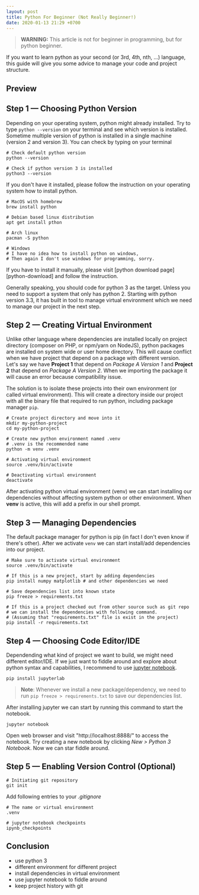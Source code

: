 ```yaml
---
layout: post
title: Python For Beginner (Not Really Beginner!)
date: 2020-01-13 21:29 +0700
---
```


> **WARNING:** This article is not for beginner in programming, but for python beginner.

If you want to learn python as your second (or 3rd, 4th, nth, ...) language, this guide will give you some advice to manage your code and project structure.

## Preview

<link type="text/css" rel="stylesheet" href="/assets/asciinema/asciinema-player.css"/>
<asciinema-player src="/assets/asciinema/cast/python-get-started.cast" speed="2" idle-time-limit="1"></asciinema-player>
<script src="/assets/asciinema/asciinema-player.js"></script>

## Step 1 — Choosing Python Version

Depending on your operating system, python might already installed. Try to type `python --version` on your terminal and see which version is installed. Sometime multiple version of python is installed in a single machine (version 2 and version 3). You can check by typing on your terminal

```shell
# Check default python version
python --version

# Check if python version 3 is installed
python3 --version
```

If you don't have it installed, please follow the instruction on your operating system how to install python.

```shell
# MacOS with homebrew
brew install python

# Debian based linux distribution
apt get install pthon

# Arch linux
pacman -S python

# Windows
# I have no idea how to install python on windows,
# Then again I don't use windows for programming, sorry.
```

If you have to install it manually, please visit [python download page][python-download] and follow the instruction.

Generally speaking, you should code for python 3 as the target. Unless you need to support a system that only has python 2. Starting with python version 3.3, it has built in tool to manage virtual environment which we need to manage our project in the next step.

## Step 2 — Creating Virtual Environment

Unlike other language where dependencies are installed locally on project directory (composer on PHP, or npm/yarn on NodeJS), python packages are installed on system wide or user home directory. This will cause conflict when we have project that depend on a package with different version. Let's say we have **Project 1** that depend on _Package A Version 1_ and **Project 2** that depend on _Package A Version 2_. When we importing the package it will cause an error because compatibility issue.

The solution is to isolate these projects into their own environment (or called virtual environment). This will create a directory inside our project with all the binary file that required to run python, including package manager `pip`.

```shell
# Create project directory and move into it
mkdir my-python-project
cd my-python-project

# Create new python environment named .venv
# .venv is the recommended name
python -m venv .venv

# Activating virtual environment
source .venv/bin/activate

# Deactivating virtual environment
deactivate
```

After activating python virtual environment (venv) we can start installing our dependencies without affecting system python or other environment. When **venv** is active, this will add a prefix in our shell prompt.

## Step 3 — Managing Dependencies

The default package manager for python is pip (in fact I don't even know if there's other). After we activate `venv` we can start install/add dependencies into our project.

```shell
# Make sure to activate virtual environment
source .venv/bin/activate

# If this is a new project, start by adding dependencies
pip install numpy matplotlib # and other dependencies we need

# Save dependencies list into known state
pip freeze > requirements.txt

# If this is a project checked out from other source such as git repo
# we can install the dependencies with following command.
# (Assuming that "requirements.txt" file is exist in the project)
pip install -r requirements.txt
```

## Step 4 — Choosing Code Editor/IDE

Dependending what kind of project we want to build, we might need different editor/IDE. If we just want to fiddle around and explore about python syntax and capabilities, I recommend to use [jupyter notebook][install-jupyter].

```shell
pip install jupyterlab
```

> **Note**: Whenever we install a new package/dependency, we need to run `pip freeze > requirements.txt` to save our dependencies list.

After installing jupyter we can start by running this command to start the notebook.

```shell
jupyter notebook
```

Open web browser and visit "http://localhost:8888/" to access the notebook. Try creating a new notebook by clicking _New > Python 3 Notebook_. Now we can star fiddle around.

## Step 5 — Enabling Version Control (Optional)

```shell
# Initiating git repository
git init
```

Add following entries to your _.gitignore_

```shell
# The name or virtual environment
.venv

# jupyter notebook checkpoints
ipynb_checkpoints
```

## Conclusion

- use python 3
- different environment for different project
- install dependencies in virtual environment
- use jupyter notebook to fiddle around
- keep project history with git

[no-prefix-prompt]: /assets/images/no-prefix-prompt.png
[install-jupyter]: https://jupyter.org/install.html
